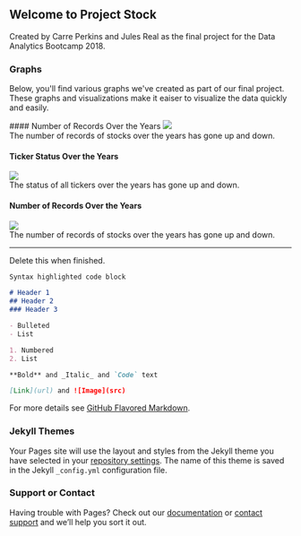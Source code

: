 ## Welcome to Project Stock

Created by Carre Perkins and Jules Real as the final project for the Data Analytics Bootcamp 2018.

### Graphs

Below, you'll find various graphs we've created as part of our final project. These graphs and visualizations make it eaiser to visualize the data quickly and easily.

<P>
#### Number of Records Over the Years
<img src="https://s8.postimg.cc/ki36l7bat/Screen_Shot_2018-06-30_at_11.32.43_AM.png">
<BR>The number of records of stocks over the years has gone up and down.
<P>
  
#### Ticker Status Over the Years
<img src="https://s8.postimg.cc/aap8m7m2t/Screen_Shot_2018-06-30_at_11.48.06_AM.png">
<BR>The status of all tickers over the years has gone up and down.
<P>
  
#### Number of Records Over the Years
<img src="https://s8.postimg.cc/ki36l7bat/Screen_Shot_2018-06-30_at_11.32.43_AM.png">
<BR>The number of records of stocks over the years has gone up and down.
<P>
  

-----

Delete this when finished.

```markdown
Syntax highlighted code block

# Header 1
## Header 2
### Header 3

- Bulleted
- List

1. Numbered
2. List

**Bold** and _Italic_ and `Code` text

[Link](url) and ![Image](src)
```

For more details see [GitHub Flavored Markdown](https://guides.github.com/features/mastering-markdown/).

### Jekyll Themes

Your Pages site will use the layout and styles from the Jekyll theme you have selected in your [repository settings](https://github.com/j-real/Moose-Tornadoes/settings). The name of this theme is saved in the Jekyll `_config.yml` configuration file.

### Support or Contact

Having trouble with Pages? Check out our [documentation](https://help.github.com/categories/github-pages-basics/) or [contact support](https://github.com/contact) and we’ll help you sort it out.
